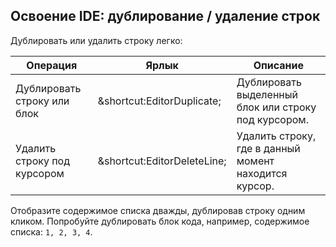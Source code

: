 ## Освоение IDE: дублирование / удаление строк

Дублировать или удалить строку легко:

| Операция                   | Ярлык                                                    | Описание                                           |
|----------------------------|----------------------------------------------------------|----------------------------------------------------|
| Дублировать строку или блок| <span class="shortcut">&shortcut:EditorDuplicate;</span> | Дублировать выделенный блок или строку под курсором. |
| Удалить строку под курсором| <span class="shortcut">&shortcut:EditorDeleteLine;</span>| Удалить строку, где в данный момент находится курсор. |

Отобразите содержимое списка дважды, дублировав строку одним кликом. Попробуйте
дублировать блок кода, например, содержимое списка: `1, 2, 3, 4`.